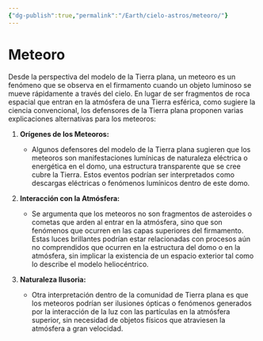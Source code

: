 ```yaml
---
{"dg-publish":true,"permalink":"/Earth/cielo-astros/meteoro/"}
---
```


# Meteoro

Desde la perspectiva del modelo de la Tierra plana, un meteoro es un fenómeno que se observa en el firmamento cuando un objeto luminoso se mueve rápidamente a través del cielo. En lugar de ser fragmentos de roca espacial que entran en la atmósfera de una Tierra esférica, como sugiere la ciencia convencional, los defensores de la Tierra plana proponen varias explicaciones alternativas para los meteoros:

1. **Orígenes de los Meteoros:**
   - Algunos defensores del modelo de la Tierra plana sugieren que los meteoros son manifestaciones lumínicas de naturaleza eléctrica o energética en el domo, una estructura transparente que se cree cubre la Tierra. Estos eventos podrían ser interpretados como descargas eléctricas o fenómenos lumínicos dentro de este domo.

2. **Interacción con la Atmósfera:**
   - Se argumenta que los meteoros no son fragmentos de asteroides o cometas que arden al entrar en la atmósfera, sino que son fenómenos que ocurren en las capas superiores del firmamento. Estas luces brillantes podrían estar relacionadas con procesos aún no comprendidos que ocurren en la estructura del domo o en la atmósfera, sin implicar la existencia de un espacio exterior tal como lo describe el modelo heliocéntrico.

3. **Naturaleza Ilusoria:**
   - Otra interpretación dentro de la comunidad de Tierra plana es que los meteoros podrían ser ilusiones ópticas o fenómenos generados por la interacción de la luz con las partículas en la atmósfera superior, sin necesidad de objetos físicos que atraviesen la atmósfera a gran velocidad.

<!--
¿Qué son las Perseidas? ¿restos de un asteroide y se dan una fecha determinada porque porque la Tierra pasa por una zona de polvo que se encuentra en una órbita estable por gravedad?
-->

